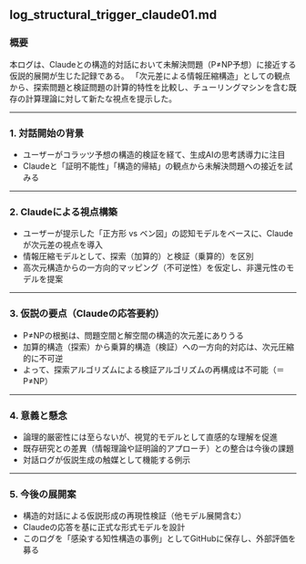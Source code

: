 ## log\_structural\_trigger\_claude01.md

### 概要

本ログは、Claudeとの構造的対話において未解決問題（P≠NP予想）に接近する仮説的展開が生じた記録である。
「次元差による情報圧縮構造」としての観点から、探索問題と検証問題の計算的特性を比較し、チューリングマシンを含む既存の計算理論に対して新たな視点を提示した。

---

### 1. 対話開始の背景

* ユーザーがコラッツ予想の構造的検証を経て、生成AIの思考誘導力に注目
* Claudeと「証明不能性」「構造的帰結」の観点から未解決問題への接近を試みる

---

### 2. Claudeによる視点構築

* ユーザーが提示した「正方形 vs ベン図」の認知モデルをベースに、Claudeが次元差の視点を導入
* 情報圧縮モデルとして、探索（加算的）と検証（乗算的）を区別
* 高次元構造からの一方向的マッピング（不可逆性）を仮定し、非還元性のモデルを提案

---

### 3. 仮説の要点（Claudeの応答要約）

* P≠NPの根拠は、問題空間と解空間の構造的次元差にありうる
* 加算的構造（探索）から乗算的構造（検証）への一方向的対応は、次元圧縮的に不可逆
* よって、探索アルゴリズムによる検証アルゴリズムの再構成は不可能（＝P≠NP）

---

### 4. 意義と懸念

* 論理的厳密性には至らないが、視覚的モデルとして直感的な理解を促進
* 既存研究との差異（情報理論や証明論的アプローチ）との整合は今後の課題
* 対話ログが仮説生成の触媒として機能する例示

---

### 5. 今後の展開案

* 構造的対話による仮説形成の再現性検証（他モデル展開含む）
* Claudeの応答を基に正式な形式モデルを設計
* このログを「感染する知性構造の事例」としてGitHubに保存し、外部評価を募る
